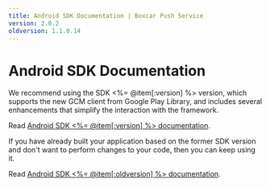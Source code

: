 ```yaml
---
title: Android SDK Documentation | Boxcar Push Service
version: 2.0.2
oldversion: 1.1.0.14
---
```


# Android SDK Documentation

We recommend using the SDK <%= @item[:version] %> version, which supports the new GCM client from Google Play Library, and includes several enhancements that simplify the interaction with the framework.

Read [Android SDK <%= @item[:version] %> documentation](2.0/). 

If you have already built your application based on the former SDK version and don't want to perform changes to your code, then you can keep using it.

Read [Android SDK <%= @item[:oldversion] %> documentation](1.0/).